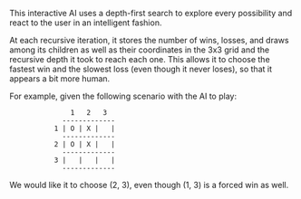 This interactive AI uses a depth-first search to explore every possibility and react to the user in an intelligent fashion.

At each recursive iteration, it stores the number of wins, losses, and draws among its children as well as their coordinates in the 3x3 grid and the recursive depth it took to reach each one. This allows it to choose the fastest win and the slowest loss (even though it never loses), so that it appears a bit more human.

For example, given the following scenario with the AI to play:

                   1   2   3
                 -------------
               1 | O | X |   |
                 -------------
               2 | O | X |   |
                 -------------
               3 |   |   |   |
                 -------------

We would like it to choose (2, 3), even though (1, 3) is a forced win as well.

